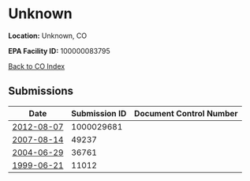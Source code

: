 # Unknown

**Location:** Unknown, CO

**EPA Facility ID:** 100000083795

[Back to CO Index](../../index.md)

## Submissions

| Date | Submission ID | Document Control Number |
|------|--------------|-------------------------|
| [2012-08-07](submissions/1000029681.md) | 1000029681 |  |
| [2007-08-14](submissions/49237.md) | 49237 |  |
| [2004-06-29](submissions/36761.md) | 36761 |  |
| [1999-06-21](submissions/11012.md) | 11012 |  |
